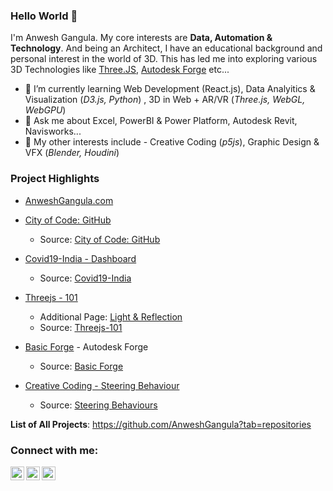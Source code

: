 ### Hello World 👋

I'm Anwesh Gangula. My core interests are **Data, Automation & Technology**. And being an Architect, I have an educational background and personal interest in the world of 3D. This has led me into exploring various 3D Technologies like [Three.JS](https://threejs.org/), [Autodesk Forge](https://forge.autodesk.com/) etc... 

- 🌱 I’m currently learning Web Development (React.js), Data Analyitics & Visualization (_D3.js, Python_) , 3D in Web + AR/VR (_Three.js, WebGL, WebGPU_)
- 💬 Ask me about Excel, PowerBI & Power Platform, Autodesk Revit, Navisworks...
- 💖 My other interests include - Creative Coding (_p5js_), Graphic Design & VFX (_Blender, Houdini_)

### Project Highlights

- [AnweshGangula.com][website]
  
- [City of Code: GitHub](https://city-of-code-github.glitch.me/)
  - Source: [City of Code: GitHub](https://github.com/AnweshGangula/City-of-Code-GitHub)
- [Covid19-India - Dashboard](https://anweshgangula.github.io/Covid19-India)
  - Source: [Covid19-India](https://github.com/AnweshGangula/Covid19-India) 
- [Threejs - 101](https://anweshgangula.github.io/threejs-101)
  - Additional Page: [Light & Reflection](https://anweshgangula.github.io/threejs-101/Light%20&%20Reflection/)
  - Source: [Threejs-101](https://github.com/AnweshGangula/threejs-101)
- [Basic Forge](https://anweshgangula.github.io/Basic-Forge/) - Autodesk Forge
  - Source: [Basic Forge](https://github.com/AnweshGangula/Basic-Forge) 
- [Creative Coding - Steering Behaviour](https://anweshgangula.github.io/Steering-Behaviour)
  - Source: [Steering Behaviours](https://github.com/AnweshGangula/Steering-Behaviour)

**List of All Projects**: https://github.com/AnweshGangula?tab=repositories

### Connect with me:

[<img align="left" alt="anweshgangula.com" width="22px" src="https://anweshgangula.com/Logo.svg" />][website]
[<img align="left" alt="anweshgangula | Twitter" width="22px" src="https://cdn.jsdelivr.net/npm/simple-icons@v3/icons/twitter.svg" />][twitter]
[<img align="left" alt="anweshgangula | LinkedIn" width="22px" src="https://cdn.jsdelivr.net/npm/simple-icons@v3/icons/linkedin.svg" />][linkedin]


[website]: https://anweshgangula.com
[twitter]: https://twitter.com/AnweshGangula
[linkedin]: https://www.linkedin.com/in/AnweshGangula


<!--
[![Anwesh's github stats](https://github-readme-stats.vercel.app/api?username=anweshgangula)](https://github.com/AnweshGangula)
[![Anwesh's top language stats](https://github-readme-stats.vercel.app/api/top-langs/?username=anweshgangula)](https://github.com/AnweshGangula)

inspiration: https://github.com/codeSTACKr/codeSTACKr/blob/master/README.md and https://www.youtube.com/watch?v=ECuqb5Tv9qI

**AnweshGangula/AnweshGangula** is a ✨ _special_ ✨ repository because its `README.md` (this file) appears on your GitHub profile.

Here are some ideas to get you started:

- 🔭 I’m currently working on ...
- 🌱 I’m currently learning ...
- 👯 I’m looking to collaborate on ...
- 🤔 I’m looking for help with ...
- 💬 Ask me about ...
- 📫 How to reach me: ...
- 😄 Pronouns: ...
- ⚡ Fun fact: ...
-->
  
